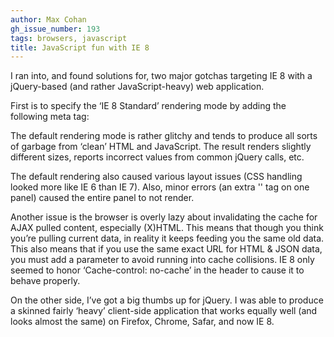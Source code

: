 ```yaml
---
author: Max Cohan
gh_issue_number: 193
tags: browsers, javascript
title: JavaScript fun with IE 8
---
```


I ran into, and found solutions for, two major gotchas targeting IE 8 with a jQuery-based (and rather JavaScript-heavy) web application.

First is to specify the ‘IE 8 Standard’ rendering mode by adding the following meta tag:
<meta equiv="X-UA-Compatible" content="IE=8">

The default rendering mode is rather glitchy and tends to produce all sorts of garbage from ‘clean’ HTML and JavaScript. The result renders slightly different sizes, reports incorrect values from common jQuery calls, etc.

The default rendering also caused various layout issues (CSS handling looked more like IE 6 than IE 7). Also, minor errors (an extra '' tag on one panel) caused the entire panel to not render.

Another issue is the browser is overly lazy about invalidating the cache for AJAX pulled content, especially (X)HTML. This means that though you think you’re pulling current data, in reality it keeps feeding you the same old data. This also means that if you use the same exact URL for HTML & JSON data, you must add a parameter to avoid running into cache collisions. IE 8 only seemed to honor ‘Cache-control: no-cache’ in the header to cause it to behave properly.

On the other side, I’ve got a big thumbs up for jQuery. I was able to produce a skinned fairly ‘heavy’ client-side application that works equally well (and looks almost the same) on Firefox, Chrome, Safar, and now IE 8.
